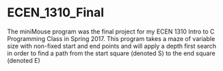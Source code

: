 # ECEN_1310_Final
The miniMouse program was the final project for my ECEN 1310 Intro to C Programming Class in Spring 2017.  This program takes a maze of variable size with non-fixed start and end points and will apply a depth first search in order to find a path from the start square (denoted S) to the end square (denoted E)
